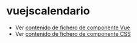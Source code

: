 # vuejscalendario

 - Ver [contenido de fichero de componente Vue](./vuejscalendario.vue)
 - Ver [contenido de fichero de componente CSS](./vuejscalendario.css)
